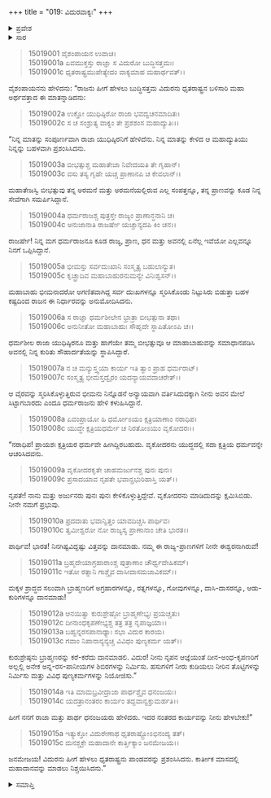 +++
title = "019: ವಿದುರವಾಕ್ಯಃ"
+++

<details><summary>ಪ್ರವೇಶ</summary>


।।   ಓಂ ಓಂ ನಮೋ ನಾರಾಯಣಾಯ।।   ಶ್ರೀ ವೇದವ್ಯಾಸಾಯ ನಮಃ ।।

ಶ್ರೀ ಕೃಷ್ಣದ್ವೈಪಾಯನ ವೇದವ್ಯಾಸ ವಿರಚಿತ  

**ಶ್ರೀ ಮಹಾಭಾರತ**

**ಆಶ್ರಮವಾಸಿಕ ಪರ್ವ**

**ಆಶ್ರಮವಾಸ ಪರ್ವ**

**ಅಧ್ಯಾಯ 19**


</details>

<details><summary>ಸಾರ</summary>

ವಿದುರನು ಯುಧಿಷ್ಠಿರನ ಸಂದೇಶವನ್ನು ಧೃತರಾಷ್ಟ್ರನಿಗೆ ತಿಳಿಸಿದುದು (1-15).


</details>

> 15019001 ವೈಶಂಪಾಯನ ಉವಾಚ।  
15019001a ಏವಮುಕ್ತಸ್ತು ರಾಜ್ಞಾ ಸ ವಿದುರೋ ಬುದ್ಧಿಸತ್ತಮಃ।  
15019001c ಧೃತರಾಷ್ಟ್ರಮುಪೇತ್ಯೇದಂ ವಾಕ್ಯಮಾಹ ಮಹಾರ್ಥವತ್।।

ವೈಶಂಪಾಯನನು ಹೇಳಿದನು: “ರಾಜನು ಹೀಗೆ ಹೇಳಲು ಬುದ್ಧಿಸತ್ತಮ ವಿದುರನು ಧೃತರಾಷ್ಟ್ರನ ಬಳಿಸಾರಿ ಮಹಾ ಅರ್ಥವತ್ತಾದ ಈ ಮಾತನ್ನಾಡಿದನು:

> 15019002a ಉಕ್ತೋ ಯುಧಿಷ್ಠಿರೋ ರಾಜಾ ಭವದ್ವಚನಮಾದಿತಃ।  
15019002c ಸ ಚ ಸಂಶ್ರುತ್ಯ ವಾಕ್ಯಂ ತೇ ಪ್ರಶಶಂಸ ಮಹಾದ್ಯುತಿಃ।।

“ನಿನ್ನ ಮಾತನ್ನು ಸಂಪೂರ್ಣವಾಗಿ ರಾಜಾ ಯುಧಿಷ್ಠಿರನಿಗೆ ಹೇಳಿದೆನು. ನಿನ್ನ ಮಾತನ್ನು ಕೇಳಿದ ಆ ಮಹಾದ್ಯುತಿಯು ನಿನ್ನನ್ನು ಬಹಳವಾಗಿ ಪ್ರಶಂಸಿಸಿದನು.

> 15019003a ಬೀಭತ್ಸುಶ್ಚ ಮಹಾತೇಜಾ ನಿವೇದಯತಿ ತೇ ಗೃಹಾನ್।  
15019003c ವಸು ತಸ್ಯ ಗೃಹೇ ಯಚ್ಚ ಪ್ರಾಣಾನಪಿ ಚ ಕೇವಲಾನ್।।

ಮಹಾತೇಜಸ್ವಿ ಬೀಭತ್ಸುವು ತನ್ನ ಅರಮನೆ ಮತ್ತು ಅರಮನೆಯಲ್ಲಿರುವ ಎಲ್ಲ ಸಂಪತ್ತನ್ನೂ, ತನ್ನ ಪ್ರಾಣವನ್ನು ಕೂಡ ನಿನ್ನ ಸೇವೆಗಾಗಿ ಸಮರ್ಪಿಸಿದ್ದಾನೆ.

> 15019004a ಧರ್ಮರಾಜಶ್ಚ ಪುತ್ರಸ್ತೇ ರಾಜ್ಯಂ ಪ್ರಾಣಾನ್ಧನಾನಿ ಚ।  
15019004c ಅನುಜಾನಾತಿ ರಾಜರ್ಷೇ ಯಚ್ಚಾನ್ಯದಪಿ ಕಿಂ ಚನ।।

ರಾಜರ್ಷೇ! ನಿನ್ನ ಮಗ ಧರ್ಮರಾಜನೂ ಕೂಡ ರಾಜ್ಯ, ಪ್ರಾಣ, ಧನ ಮತ್ತು ಅವನಲ್ಲಿ ಏನೆಲ್ಲ ಇವೆಯೋ ಎಲ್ಲವನ್ನೂ ನಿನಗೆ ಒಪ್ಪಿಸಿದ್ದಾನೆ.

> 15019005a ಭೀಮಸ್ತು ಸರ್ವದುಃಖಾನಿ ಸಂಸ್ಮೃತ್ಯ ಬಹುಲಾನ್ಯುತ।  
15019005c ಕೃಚ್ಛ್ರಾದಿವ ಮಹಾಬಾಹುರನುಮನ್ಯೇ ವಿನಿಃಶ್ವಸನ್।।

ಮಹಾಬಾಹು ಭೀಮನಾದರೋ ಅಗಣಿತವಾಗಿದ್ದ ಸರ್ವ ದುಃಖಗಳನ್ನೂ ಸ್ಮರಿಸಿಕೊಂಡು ನಿಟ್ಟುಸಿರು ಬಿಡುತ್ತಾ ಬಹಳ ಕಷ್ಟದಿಂದ ರಾಜನ ಈ ನಿರ್ಧಾರವನ್ನು ಅನುಮೋದಿಸಿದನು.

> 15019006a ಸ ರಾಜ್ಞಾ ಧರ್ಮಶೀಲೇನ ಭ್ರಾತ್ರಾ ಬೀಭತ್ಸುನಾ ತಥಾ।  
15019006c ಅನುನೀತೋ ಮಹಾಬಾಹುಃ ಸೌಹೃದೇ ಸ್ಥಾಪಿತೋಽಪಿ ಚ।।

ಧರ್ಮಶೀಲ ರಾಜಾ ಯುಧಿಷ್ಠಿರನೂ ಮತ್ತು ಹಾಗೆಯೇ ತಮ್ಮ ಬೀಭತ್ಸುವೂ ಆ ಮಾಹಾಬಾಹುವನ್ನು ಸಮಾಧಾನಪಡಿಸಿ ಅವನಲ್ಲಿ ನಿನ್ನ ಕುರಿತು ಸೌಹಾರ್ದತೆಯನ್ನು ಸ್ಥಾಪಿಸಿದ್ದಾರೆ.

> 15019007a ನ ಚ ಮನ್ಯುಸ್ತ್ವಯಾ ಕಾರ್ಯ ಇತಿ ತ್ವಾಂ ಪ್ರಾಹ ಧರ್ಮರಾಟ್।  
15019007c ಸಂಸ್ಮೃತ್ಯ ಭೀಮಸ್ತದ್ವೈರಂ ಯದನ್ಯಾಯವದಾಚರೇತ್।।

ಆ ವೈರವನ್ನು ಸ್ಮರಿಸಿಕೊಳ್ಳುತ್ತಿರುವ ಭೀಮನು ನಿನ್ನೊಡನೆ ಅನ್ಯಾಯವಾಗಿ ವರ್ತಿಸಿದುದಕ್ಕಾಗಿ ನೀನು ಅವನ ಮೇಲೆ ಸಿಟ್ಟಾಗಬಾರದು ಎಂದೂ ಧರ್ಮರಾಜನು ಹೇಳಿ ಕಳುಹಿಸಿದ್ದಾನೆ.

> 15019008a ಏವಂಪ್ರಾಯೋ ಹಿ ಧರ್ಮೋಽಯಂ ಕ್ಷತ್ರಿಯಾಣಾಂ ನರಾಧಿಪ।  
15019008c ಯುದ್ಧೇ ಕ್ಷತ್ರಿಯಧರ್ಮೇ ಚ ನಿರತೋಽಯಂ ವೃಕೋದರಃ।।

“ನರಾಧಿಪ! ಪ್ರಾಯಶಃ ಕ್ಷತ್ರಿಯರ ಧರ್ಮವೇ ಹೀಗಿದ್ದಿರಬಹುದು. ವೃಕೋದರನು ಯುದ್ಧದಲ್ಲಿ ಸದಾ ಕ್ಷತ್ರಿಯ ಧರ್ಮವನ್ನೇ ಆಚರಿಸಿದವನು.

> 15019009a ವೃಕೋದರಕೃತೇ ಚಾಹಮರ್ಜುನಶ್ಚ ಪುನಃ ಪುನಃ।  
15019009c ಪ್ರಸಾದಯಾವ ನೃಪತೇ ಭವಾನ್ಪ್ರಭುರಿಹಾಸ್ತಿ ಯತ್।।

ನೃಪತೇ! ನಾನು ಮತ್ತು ಅರ್ಜುನರು ಪುನಃ ಪುನಃ ಕೇಳಿಕೊಳ್ಳುತ್ತಿದ್ದೇವೆ. ವೃಕೋದರನು ಮಾಡಿದುದನ್ನು ಕ್ಷಮಿಸಿಬಿಡು. ನೀನೇ ನಮಗೆ ಪ್ರಭುವು.

> 15019010a ಪ್ರದದಾತು ಭವಾನ್ವಿತ್ತಂ ಯಾವದಿಚ್ಚಸಿ ಪಾರ್ಥಿವ।  
15019010c ತ್ವಮೀಶ್ವರೋ ನೋ ರಾಜ್ಯಸ್ಯ ಪ್ರಾಣಾನಾಂ ಚೇತಿ ಭಾರತ।।

ಪಾರ್ಥಿವ! ಭಾರತ! ನಿನಗಿಷ್ಟವಿದ್ದಷ್ಟು ವಿತ್ತವನ್ನು ದಾನಮಾಡು. ನಮ್ಮ ಈ ರಾಜ್ಯ-ಪ್ರಾಣಗಳಿಗೆ ನೀನೇ ಈಶ್ವರನಾಗಿರುವೆ!

> 15019011a ಬ್ರಹ್ಮದೇಯಾಗ್ರಹಾರಾಂಶ್ಚ ಪುತ್ರಾಣಾಂ ಚೌರ್ಧ್ವದೇಹಿಕಮ್।  
15019011c ಇತೋ ರತ್ನಾನಿ ಗಾಶ್ಚೈವ ದಾಸೀದಾಸಮಜಾವಿಕಮ್।।

ಮಕ್ಕಳ ಶ್ರಾದ್ಧದ ಸಲುವಾಗಿ ಬ್ರಾಹ್ಮಣರಿಗೆ ಅಗ್ರಹಾರಗಳನ್ನೂ, ರತ್ನಗಳನ್ನೂ, ಗೋವುಗಳನ್ನೂ, ದಾಸಿ-ದಾಸರನ್ನೂ, ಆಡು-ಕುರಿಗಳನ್ನೂ ದಾನಮಾಡು!

> 15019012a ಆನಯಿತ್ವಾ ಕುರುಶ್ರೇಷ್ಠೋ ಬ್ರಾಹ್ಮಣೇಭ್ಯಃ ಪ್ರಯಚ್ಚತು।  
15019012c ದೀನಾಂಧಕೃಪಣೇಭ್ಯಶ್ಚ ತತ್ರ ತತ್ರ ನೃಪಾಜ್ಞಯಾ।।  
15019013a ಬಹ್ವನ್ನರಸಪಾನಾಢ್ಯಾಃ ಸಭಾ ವಿದುರ ಕಾರಯ।  
15019013c ಗವಾಂ ನಿಪಾನಾನ್ಯನ್ಯಚ್ಚ ವಿವಿಧಂ ಪುಣ್ಯಕರ್ಮ ಯತ್।।

ಕುರುಶ್ರೇಷ್ಠನು ಬ್ರಾಹ್ಮಣರನ್ನು ಕರೆ-ಕರೆದು ದಾನಮಾಡಲಿ. ವಿದುರ! ನೀನು ನೃಪನ ಆಜ್ಞೆಯಂತೆ ದೀನ-ಅಂಧ-ಕೃಪಣರಿಗೆ ಅಲ್ಲಲ್ಲಿ ಅನೇಕ ಅನ್ನ-ರಸ-ಪಾನೀಯಗಳ ಶಿಬಿರಗಳನ್ನು ನಿರ್ಮಿಸು. ಹಸುಗಳಿಗೆ ನೀರು ಕುಡಿಯಲು ನೀರಿನ ತೊಟ್ಟಿಗಳನ್ನು ನಿರ್ಮಿಸು ಮತ್ತು ವಿವಿಧ ಪುಣ್ಯಕರ್ಮಗಳನ್ನು ನಿಯೋಜಿಸು.”

> 15019014a ಇತಿ ಮಾಮಬ್ರವೀದ್ರಾಜಾ ಪಾರ್ಥಶ್ಚೈವ ಧನಂಜಯಃ।  
15019014c ಯದತ್ರಾನಂತರಂ ಕಾರ್ಯಂ ತದ್ಭವಾನ್ವಕ್ತುಮರ್ಹತಿ।।

ಹೀಗೆ ನನಗೆ ರಾಜಾ ಮತ್ತು ಪಾರ್ಥ ಧನಂಜಯರು ಹೇಳಿದರು. ಇದರ ನಂತರದ ಕಾರ್ಯವನ್ನು ನೀನು ಹೇಳಬೇಕು!”

> 15019015a ಇತ್ಯುಕ್ತೋ ವಿದುರೇಣಾಥ ಧೃತರಾಷ್ಟ್ರೋಽಭಿನಂದ್ಯ ತತ್।  
15019015c ಮನಶ್ಚಕ್ರೇ ಮಹಾದಾನೇ ಕಾರ್ತ್ತಿಕ್ಯಾಂ ಜನಮೇಜಯ।।

ಜನಮೇಜಯ! ವಿದುರನು ಹೀಗೆ ಹೇಳಲು ಧೃತರಾಷ್ಟ್ರನು ಪಾಂಡವರನ್ನು ಪ್ರಶಂಸಿಸಿದನು. ಕಾರ್ತೀಕ ಮಾಸದಲ್ಲಿ ಮಹಾದಾನವನ್ನು ಮಾಡಲು ನಿಶ್ಚಯಿಸಿದನು.”


<details><summary>ಸಮಾಪ್ತಿ</summary>

ಇತಿ ಶ್ರೀಮಹಾಭಾರತೇ ಆಶ್ರಮವಾಸಿಕೇ ಪರ್ವಣಿ ಆಶ್ರಮವಾಸಪರ್ವಣಿ ವಿದುರವಾಕ್ಯೇ ಏಕೋನವಿಂಶೋಽಧ್ಯಾಯಃ।।  
ಇದು ಶ್ರೀಮಹಾಭಾರತದಲ್ಲಿ ಆಶ್ರಮವಾಸಿಕಪರ್ವದಲ್ಲಿ ಆಶ್ರಮವಾಸಪರ್ವದಲ್ಲಿ ವಿದುರವಾಕ್ಯ ಎನ್ನುವ ಹತ್ತೊಂಭತ್ತನೇ ಅಧ್ಯಾಯವು.


</details>
